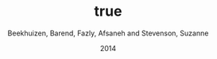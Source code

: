 ---
author: Beekhuizen, Barend, Fazly, Afsaneh and Stevenson, Suzanne
date: 2014
title: {Learning meaning without primitives: Typology predicts developmental patterns}
category: proceedings
booktitle: {Proceedings of the 36th Annual Meeting of the Cognitive Science Society}
---